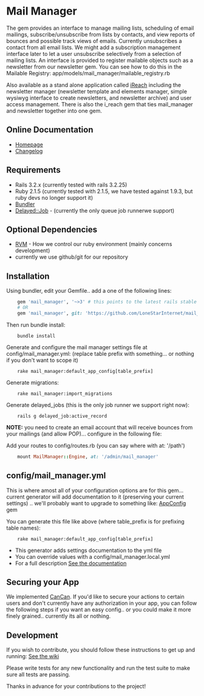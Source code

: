 Mail Manager
============

The gem provides an interface to manage mailing lists, scheduling of email mailings, subscribe/unsubscribe from lists by contacts, and view reports of bounces and possible track views of emails. Currently unsubscribes a contact from all email lists. We might add a subscription management interface later to let a user unsubscribe selectively from a selection of mailing lists. An interface is provided to register mailable objects such as a newsletter from our newsletter gem. You can see how to do this in the Mailable Registry: app/models/mail_manager/mailable_registry.rb

Also available as a stand alone application called [iReach](https://github.com/LoneStarInternet/iReach/releases) including the newsletter manager (newsletter template and elements manager, simple wysiwyg interface to create newsletters, and newsletter archive) and user access management. There is also the i_reach gem that ties mail_manager and newsletter together into one gem.

Online Documentation
--------------------
* [Homepage](http://ireachnews.com/mail_manager_documentation.html)
* [Changelog](http://www.ireachnews.com/index.html#changelog)

Requirements
------------
* Rails 3.2.x (currently tested with rails 3.2.25)
* Ruby 2.1.5 (currently tested with 2.1.5, we have tested against 1.9.3, but ruby devs no longer support it)
* [Bundler](http://bundler.io)
* [Delayed::Job](https://github.com/collectiveidea/delayed_job/) - (currently the only queue job runnerwe support)

Optional Dependencies
---------------------
* [RVM](http://rvm.io) - How we control our ruby environment (mainly concerns development)
* currently we use github/git for our repository

Installation
------------
Using bundler, edit your Gemfile.. add a one of the following lines:
```ruby
    gem 'mail_manager', '~>3' # this points to the latest rails stable 3.2.x version
    # OR
    gem 'mail_manager', git: 'https://github.com/LoneStarInternet/mail_manager.git', branch: 'rails3.2.x' # for the bleeding edge rails 3.2.x version
```
Then run bundle install:
```
    bundle install
```
Generate and configure the mail manager settings file at config/mail_manager.yml: (replace table prefix with something... or nothing if you don't want to scope it)
```
    rake mail_manager:default_app_config[table_prefix]
```
Generate migrations:
```
    rake mail_manager:import_migrations
```
Generate delayed_jobs (this is the only job runner we support right now):
```
    rails g delayed_job:active_record
```

**NOTE:** you need to create an email account that will receive bounces from your mailings (and allow POP)... configure in the following file:

Add your routes to config/routes.rb (you can say where with at: '/path')
```ruby
    mount MailManager::Engine, at: '/admin/mail_manager'
```

config/mail_manager.yml
-----------------------
This is where amost all of your configuration options are for this gem... current generator will add documentation to it (preserving your current settings) .. we'll probably want to upgrade to something like: [AppConfig](https://github.com/Oshuma/app_config) gem


You can generate this file like above (where table_prefix is for prefixing table names):
```
    rake mail_manager:default_app_config[table_prefix]
```
* This generator adds settings documentation to the yml file
* You can override values with a config/mail_manager.local.yml
* For a full description [See the documentation](http://ireachnews.com/mail_manager_documentation.html)

Securing your App
-----------------
We implemented [CanCan](https://github.com/CanCanCommunity/cancancan). If you'd like to secure your actions to certain users and don't currently have any authorization in your app, you can follow the following steps if you want an easy config.. or you could make it more finely grained.. currently its all or nothing.

Development
-----------
If you wish to contribute, you should follow these instructions to get up and running:
[See the wiki](https://github.com/LoneStarInternet/mail_manager/wiki/Contributing)

Please write tests for any new functionality and run the test suite to make sure all tests are passing.

Thanks in advance for your contributions to the project!
